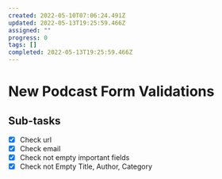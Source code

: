 ```yaml
---
created: 2022-05-10T07:06:24.491Z
updated: 2022-05-13T19:25:59.466Z
assigned: ""
progress: 0
tags: []
completed: 2022-05-13T19:25:59.466Z
---
```


# New Podcast Form Validations

## Sub-tasks

- [x] Check url
- [x] Check email
- [x] Check not empty important fields
- [x] Check not Empty Title, Author, Category
